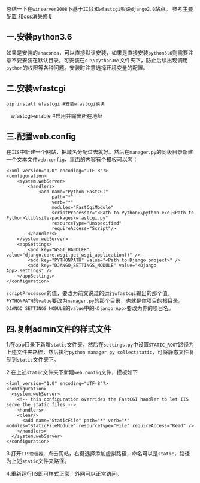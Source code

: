 总结一下在`winserver2008`下基于`IIS8`和`wfastcgi`架设`django2.0`站点。
参考[主要配置]( https://blog.csdn.net/gzlaiyonghao/article/details/70243639) 和[css消失修复](https://blog.csdn.net/qq_18075613/article/details/56970016) 

## 一.安装python3.6

如果是安装的`anaconda`，可以直接默认安装，如果是直接安装`python3.6`则需要注意不要安装在默认目录，可安装在`c:\\python36\`文件夹下，防止后续出现调用`python`的权限等各种问题。安装时注意选择环境变量的配置。

## 二.安装wfastcgi
    
    pip install wfastcgi #安装wfastcgi模块  
    wfastcgi-enable #启用并输出所在地址
    
## 三.配置web.config

在`IIS`中新建一个网站，把域名分配过去就好。然后在`manager.py`的同级目录新建一个文本文件`web.config`，里面的内容有个模板可以套：

    <?xml version="1.0" encoding="UTF-8"?>
    <configuration>
        <system.webServer>
            <handlers>
                <add name="Python FastCGI" 
                     path="*" 
                     verb="*" 
                     modules="FastCgiModule" 
                     scriptProcessor="<Path to Python>\python.exe|<Path to Python>\lib\site-packages\wfastcgi.py" 
                     resourceType="Unspecified" 
                     requireAccess="Script"/>
            </handlers>
        </system.webServer>
        <appSettings>
            <add key="WSGI_HANDLER" value="django.core.wsgi.get_wsgi_application()" />
            <add key="PYTHONPATH" value="<Path to Django project>" />
            <add key="DJANGO_SETTINGS_MODULE" value="<Django App>.settings" />
        </appSettings>
    </configuration>

`scriptProcessor`的值，要改为前文说过的运行`wfastcgi`输出的那个值。`PYTHONPATH`的`value`要改为`manager.py`的那个目录，也就是你项目的根目录。`DJANGO_SETTINGS_MODULE`的`value`中的`<Django App>`要改为你的项目名。

## 四.复制admin文件的样式文件

1.在app目录下新增`static`文件夹，然后在`settings.py`中设置`STATIC_ROOT`路径为上述文件夹路径，然后执行`python manager.py collectstatic`，可将静态文件复制到`static`文件夹下。

2.在上述`static`文件夹下新建`web.config`文件，模板如下

    <?xml version="1.0" encoding="UTF-8"?>  
    <configuration>  
      <system.webServer>  
        <!-- this configuration overrides the FastCGI handler to let IIS serve the static files -->  
        <handlers>  
        <clear/>  
          <add name="StaticFile" path="*" verb="*" modules="StaticFileModule" resourceType="File" requireAccess="Read" />  
        </handlers>  
      </system.webServer>  
    </configuration>  
    
3.打开`IIS管理器`，点击网站，右键选择添加虚拟路径，命名可以是`static`，路径为上述`static`文件夹路径。

4.重新运行IIS即可样式正常，外网可以正常访问。
